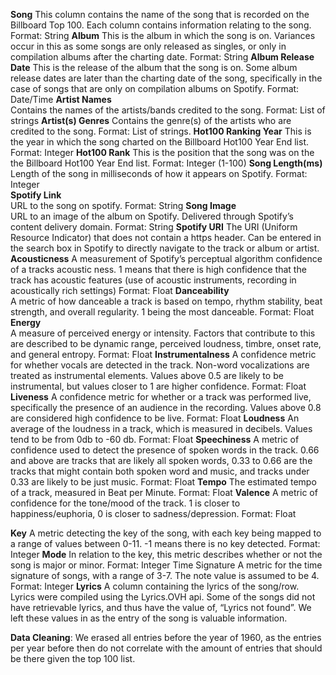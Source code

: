 **Song**
This column contains the name of the song that is recorded on the Billboard Top 100. Each column contains information relating to the song. Format: String
**Album**
This is the album in which the song is on. Variances occur in this as some songs are only released as singles, or only in compilation albums after the charting date. Format: String
**Album Release Date**
This is the release of the album that the song is on. Some album release dates are later than the charting date of the song, specifically in the case of songs that are only on compilation albums on Spotify. Format: Date/Time
**Artist Names**	
Contains the names of the artists/bands credited to the song. Format: List of strings
**Artist(s) Genres**
Contains the genre(s) of the artists who are credited to the song. Format: List of strings.
**Hot100 Ranking Year**	
This is the year in which the song charted on the Billboard Hot100 Year End list. Format: Integer
**Hot100 Rank**
This is the position that the song was on the the Billboard Hot100 Year End list. Format: Integer (1-100)
**Song Length(ms)**
Length of the song in milliseconds of how it appears on Spotify. Format: Integer	
**Spotify Link**	
	URL to the song on spotify. Format: String
**Song Image**	
URL to an image of the album on Spotify. Delivered through Spotify’s content delivery domain. Format: String
**Spotify URI**
The URI (Uniform Resource Indicator) that does not contain a https header. Can be entered in the search box in Spotify to directly navigate to the track or album or artist. 
**Acousticness**
A measurement of Spotify’s perceptual algorithm confidence of a tracks acoustic ness. 1 means that there is high confidence that the track has acoustic features (use of acoustic instruments, recording in acoustically rich settings) Format: Float
**Danceability**	
A metric of how danceable a track is based on tempo, rhythm stability, beat strength, and overall regularity. 1 being the most danceable. Format: Float
**Energy**	
A measure of perceived energy or intensity. Factors that contribute to this are described to be dynamic range, perceived loudness, timbre, onset rate, and general entropy. Format: Float
**Instrumentalness**
A confidence metric for whether vocals are detected in the track. Non-word vocalizations are treated as instrumental elements. Values above 0.5 are likely to be instrumental, but values closer to 1 are higher confidence. Format: Float
**Liveness**
A confidence metric for whether or a track was performed live, specifically the presence of an audience in the recording. Values above 0.8 are considered high confidence to be live. Format: Float
**Loudness**
An average of the loudness in a track, which is measured in decibels. Values tend to be from 0db to -60 db. Format: Float
**Speechiness**	
A metric of confidence used to detect the presence of spoken words in the track. 0.66 and above are tracks that are likely all spoken words, 0.33 to 0.66 are the tracks that might contain both spoken word and music, and tracks under 0.33 are likely to be just music. Format: Float
**Tempo**
	The estimated tempo of a track, measured in Beat per Minute. Format: Float
**Valence**
A metric of confidence for the tone/mood of the track. 1 is closer to happiness/euphoria, 0 is closer to sadness/depression. Format: Float

**Key**
A metric detecting the key of the song, with each key being mapped to a range of values between 0-11. -1 means there is no key detected. Format: Integer
**Mode**
In relation to the key, this metric describes whether or not the song is major or minor. Format: Integer
Time Signature
A metric for the time signature of songs, with a range of 3-7. The note value is assumed to be 4. Format: Integer
**Lyrics**
A column containing the lyrics of the song/row. Lyrics were compiled using the Lyrics.OVH api. Some of the songs did not have retrievable lyrics, and thus have the value of, “Lyrics not found”. We left these values in as the entry of the song is valuable information. 

**Data Cleaning**: We erased all entries before the year of 1960, as the entries per year before then do not correlate with the amount of entries that should be there given the top 100 list. 
